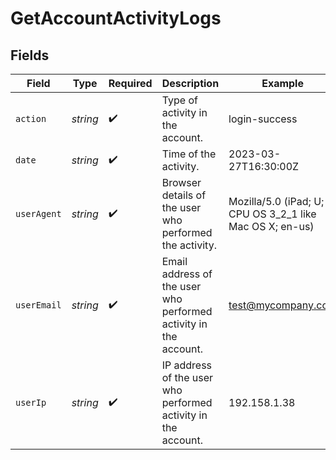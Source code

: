 # GetAccountActivityLogs


## Fields

| Field                                                            | Type                                                             | Required                                                         | Description                                                      | Example                                                          |
| ---------------------------------------------------------------- | ---------------------------------------------------------------- | ---------------------------------------------------------------- | ---------------------------------------------------------------- | ---------------------------------------------------------------- |
| `action`                                                         | *string*                                                         | :heavy_check_mark:                                               | Type of activity in the account.                                 | login-success                                                    |
| `date`                                                           | *string*                                                         | :heavy_check_mark:                                               | Time of the activity.                                            | 2023-03-27T16:30:00Z                                             |
| `userAgent`                                                      | *string*                                                         | :heavy_check_mark:                                               | Browser details of the user who performed the activity.          | Mozilla/5.0 (iPad; U; CPU OS 3_2_1 like Mac OS X; en-us)         |
| `userEmail`                                                      | *string*                                                         | :heavy_check_mark:                                               | Email address of the user who performed activity in the account. | test@mycompany.com                                               |
| `userIp`                                                         | *string*                                                         | :heavy_check_mark:                                               | IP address of the user who performed activity in the account.    | 192.158.1.38                                                     |